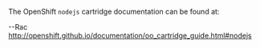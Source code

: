 The OpenShift `nodejs` cartridge documentation can be found at:


--Rac
http://openshift.github.io/documentation/oo_cartridge_guide.html#nodejs
